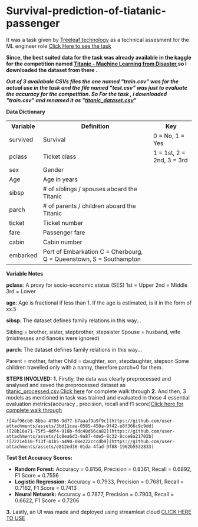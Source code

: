 # Survival-prediction-of-tiatanic-passenger
It was a task given by [Treeleaf technology](https://treeleaf.ai/) as a technical assesment for the ML engineer role [Click Here to see the task](https://github.com/Dipesh-Chaudhary/Survival-prediction-of-tiatanic-passenger/blob/main/Task%20-%20ML%20Engineer.pdf)


**Since, the best suited data for the task was already available in the kaggle for the competition named [Titanic - Machine Learning from Disaster](https://www.kaggle.com/c/titanic/data),so I downloaded the dataset from there .**

***Out of 3 availabale CSVs files the one named "train.csv" was for the actual use in the task and the file named "test.csv" was just to evaluate the accuracy for the competition. So For the task , i downloaded "train.csv" and renamed it as "[titanic_dataset.csv](https://github.com/Dipesh-Chaudhary/Survival-prediction-of-tiatanic-passenger/blob/main/Datasets/titanic_dataset.csv)"***

**Data Dictionary**
<table>
  <tr>
    <th> Variable</th>
    <th>Definition</th>
    <th>Key</th>
  </tr>
  <tr>
    <td>survived</td>
    <td>Survival</td>
    <td>0 = No, 1 = Yes</td>
  </tr>
  <tr>
    <td>pclass</td>
    <td>Ticket class</td>
    <td>1 = 1st, 2 = 2nd, 3 = 3rd</td>    
  </tr>
  <tr>
    <td>sex</td>
    <td>Gender</td>
    <td></td>    
  </tr>
  <tr>
    <td>Age</td>
    <td>Age in years</td>
    <td></td>    
  </tr>
  <tr>
    <td>sibsp</td>
    <td># of siblings / spouses aboard the Titanic</td>
    <td></td>    
  </tr>
  <tr>
    <td>parch</td>
    <td># of parents / children aboard the Titanic</td>
    <td></td>    
  </tr>
  <tr>
    <td>ticket</td>
    <td>Ticket number</td>
    <td></td>    
  </tr>
  <tr>
    <td>fare</td>
    <td>Passenger fare</td>
    <td></td>    
  </tr>
  <tr>
    <td>cabin</td>
    <td>Cabin number</td>
    <td></td>    
  </tr>
  <tr>
    <td>embarked</td>
    <td>Port of Embarkation C = Cherbourg, Q = Queenstown, S = Southampton</td>
    <td></td>    
  </tr>
</table>


**Variable Notes**

**pclass**: A proxy for socio-economic status (SES)
1st = Upper
2nd = Middle
3rd = Lower

**age**: Age is fractional if less than 1. If the age is estimated, is it in the form of xx.5

**sibsp**: The dataset defines family relations in this way...

Sibling = brother, sister, stepbrother, stepsister
Spouse = husband, wife (mistresses and fiancés were ignored)

**parch**: The dataset defines family relations in this way...

Parent = mother, father
Child = daughter, son, stepdaughter, stepson
Some children travelled only with a nanny, therefore parch=0 for them.





**STEPS INVOLVED:**
**1.** Firstly, the data was clearly preprocessed and analysed and saved the preprocessed dataset as [titanic_processed.csv](https://github.com/Dipesh-Chaudhary/Survival-prediction-of-tiatanic-passenger/blob/main/Datasets/titanic_processed.csv).[Click here](https://github.com/Dipesh-Chaudhary/Survival-prediction-of-tiatanic-passenger/blob/main/Notebook/1%20Data_selection_%2B_EDA_%2B_Preprocessing_SURVIVAL_PREDICTION_OF_TITANIC.ipynb) for complete walk through
**2.** And then, 3 models as mentioned in task was trained and evaluated in those 4 essential evaluation metrics(accuracy , precision, recall and f1 score)[Click here for complete walk through](https://github.com/Dipesh-Chaudhary/Survival-prediction-of-tiatanic-passenger/blob/main/Notebook/2%20MODEL_TRAINING_%2B_EVALUATION_.ipynb)
    
    ![4af96cb0-8bba-4706-9d77-b7aaaf9a9f9c](https://github.com/user-attachments/assets/3bd11caa-0585-450a-9f42-e8f366c9c9dd)
    ![28b16a71-75f5-4df4-918b-fdc48d66ca82](https://github.com/user-attachments/assets/1c8ea6d3-9a87-4de5-8c32-8cce8a21702b)
    ![7221eb10-f13f-41b5-a490-08e222cccdb9](https://github.com/user-attachments/assets/e812ed36-01da-4fad-9f88-1962b5532833)




  **Test Set Accuracy Scores:**
  * **Random Forest:** Accuracy = 0.8156, Precision = 0.8361, Recall = 0.6892, F1 Score = 0.7556
  * **Logistic Regression:** Accuracy = 0.7933, Precision = 0.7681, Recall = 0.7162, F1 Score = 0.7413
  * **Neural Network:** Accuracy = 0.7877, Precision = 0.7903, Recall = 0.6622, F1 Score = 0.7206

**3.** Lastly, an UI was made and deployed using streamleat cloud [CLICK HERE TO USE](https://survival-prediction-of-tiatanic-passenger.streamlit.app/) 





